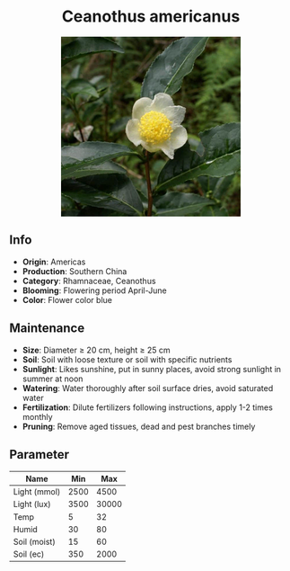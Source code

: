 <h1 align='center'>Ceanothus americanus</h1>
<p align="center">
    <img 
        align='center'
        width='320'
        src="../images/ceanothus americanus.png" 
        alt='Ceanothus americanus' />
</p>

## Info

 - **Origin**: Americas
 - **Production**: Southern China
 - **Category**: Rhamnaceae, Ceanothus
 - **Blooming**: Flowering period April-June
 - **Color**: Flower color blue

## Maintenance

 - **Size**: Diameter ≥ 20 cm, height ≥ 25 cm
 - **Soil**: Soil with loose texture or soil with specific nutrients
 - **Sunlight**: Likes sunshine, put in sunny places, avoid strong sunlight in summer at noon
 - **Watering**: Water thoroughly after soil surface dries, avoid saturated water
 - **Fertilization**: Dilute fertilizers following instructions, apply 1-2 times monthly
 - **Pruning**: Remove aged tissues, dead and pest branches timely

## Parameter

| Name         | Min  | Max   |
|--------------|------|-------|
| Light (mmol) | 2500 | 4500  |
| Light (lux)  | 3500 | 30000 |
| Temp         | 5    | 32    |
| Humid        | 30   | 80    |
| Soil (moist) | 15   | 60    |
| Soil (ec)    | 350  | 2000  |